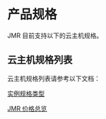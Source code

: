 # 产品规格

JMR 目前支持以下的云主机规格。

## 云主机规格列表

云主机规格列表请参考以下文档：

[实例规格类型](https://github.com/jdcloudcom/cn/blob/master/documentation/Elastic-Compute/Virtual-Machine/Introduction/Instance-Type-Family.md)

[JMR 价格总览](../Pricing/Price-Overview.md)
